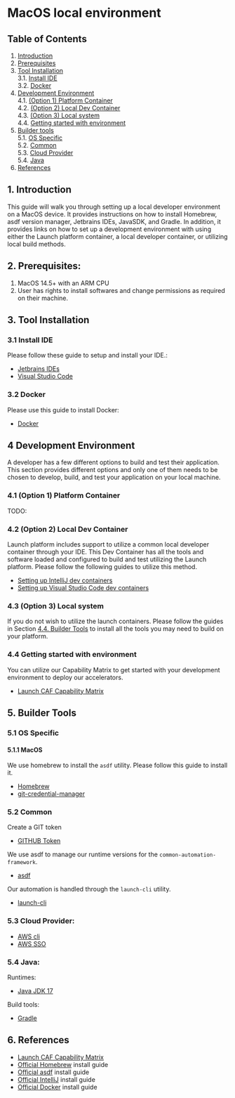 # MacOS local environment
## **Table of Contents**
1. [Introduction](#1-introduction)
2. [Prerequisites](#2-prerequisites)
3. [Tool Installation](#3-tool-installation)  
  3.1. [Install IDE](#31-install-ide)  
  3.2. [Docker](#32-docker)
4. [Development Environment](#4-development-environment)  
  4.1. [(Option 1) Platform Container](#41-option-1-platform-container)  
  4.2. [(Option 2) Local Dev Container](#42-option-2-local-dev-container)  
  4.3. [(Option 3) Local system](#43-option-3-local-system)  
  4.4. [Getting started with environment](#44-getting-started-with-environment)  
5. [Builder tools](#5-builder-tools)  
  5.1. [OS Specific](#51-os-specific)  
  5.2. [Common](#52-common)  
  5.3. [Cloud Provider](#53-cloud-provider)  
  5.4. [Java](#54-java)
6. [References](#6-references)

## 1. **Introduction**
This guide will walk you through setting up a local developer environment on a MacOS device. It provides instructions on how to install Homebrew, asdf version manager, Jetbrains IDEs, JavaSDK, and Gradle. In addition, it provides links on how to set up a development environment with using either the Launch platform container, a local developer container, or utilizing local build methods. 

## 2. Prerequisites:
1. MacOS 14.5+ with an ARM CPU
2. User has rights to install softwares and change permissions as required on their machine.

## 3. Tool Installation

### 3.1 Install IDE
Please follow these guide to setup and install your IDE.:
- [Jetbrains IDEs](./../tools/jetbrains/README.md)
- [Visual Studio Code](./../tools/vscode/README.md)

### 3.2 Docker
Please use this guide to install Docker:
- [Docker](./../tools/docker/README.md)

## 4 Development Environment
A developer has a few different options to build and test their application. This section provides different options and only one of them needs to be chosen to develop, build, and test your application on your local machine.

### 4.1 (Option 1) Platform Container
TODO:

### 4.2 (Option 2) Local Dev Container
Launch platform includes support to utilize a common local developer container through your IDE. This Dev Container has all the tools and software loaded and configured to build and test utilizing the Launch platform. Please follow the following guides to utilize this method.

- [Setting up IntelliJ dev containers](./../../../development-environments/local/tools/jetbrains/dev-containers/README.md)
- [Setting up Visual Studio Code dev containers](./../../../development-environments/local/tools/vscode/dev-containers/README.md)

### 4.3 (Option 3) Local system
If you do not wish to utilize the launch containers. Please follow the guides in Section [4.4. Builder Tools](#44-builder-tools) to install all the tools you may need to build on your platform. 

### 4.4 Getting started with environment
You can utilize our Capability Matrix to get started with your development environment to deploy our accelerators. 
- [Launch CAF Capability Matrix](./../../../common-automation-framework/README.md)

## 5. **Builder Tools**

### 5.1 OS Specific
#### 5.1.1 MacOS
We use homebrew to install the `asdf` utility. Please follow this guide to install it.
- [Homebrew](./../tools/homebrew/README.md)
- [git-credential-manager](./../tools/git/git-credential-manager/README.md)

### 5.2 Common
Create a GIT token
- [GITHUB Token](./../tools/git/token/README.md)

We use asdf to manage our runtime versions for the `common-automation-framework`.
- [asdf](./../tools/asdf/README.md)

Our automation is handled through the `launch-cli` utility.
- [launch-cli](./../tools/launch-cli/README.md)

### 5.3 Cloud Provider:
- [AWS cli](./../tools/aws/cli/README.md)
- [AWS SSO](./../tools/aws/sso-login/README.md)

### 5.4 Java:
Runtimes:
- [Java JDK 17](./../tools/java/17/README.md)

Build tools:
- [Gradle](./../tools/gradle/README.md)

## 6. **References**
- [Launch CAF Capability Matrix](./../../../common-automation-framework/README.md)
- [Official Homebrew](https://brew.sh/) install guide
- [Official asdf](https://asdf-vm.com/guide/getting-started.html) install guide
- [Official IntelliJ](https://www.jetbrains.com/help/idea/installation-guide.html#-u36bwj_90) install guide
- [Official Docker](https://docs.docker.com/desktop/install/mac-install/) install guide